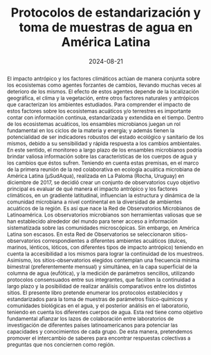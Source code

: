 ---
title: "Protocolos de estandarización y toma de muestras de agua en América Latina"

authors:
- Fermani P.
- Gerea M.
- Graziano M.
- Mateus-Barros E.
- Sabio y García C.
- Sánchez M. L.
- Bernal, C.
- Cassiano de Oliveira, I.
- de Azevedo Garcia, N.
- Espolau, G.
- Schiaffino R.

#author_notes:
- "Compilation"
- "Compilation & Translation"
- "Compilation"
- "Compilation & Translation"
- "Compilation"
- "Compilation"
- "Translation"
- "Translation"
- "Translation"
- "Translation"
- "Compilation"

date: "2024-08-21"
#doi: "https://doi.org/10.5281/zenodo.11066937"

# Schedule page publish date (NOT publication's date).
#publishDate: "2022-01-13"

# Publication type.
# Legend: 0 = Uncategorized; 1 = Conference paper; 2 = Journal article;
# 3 = Preprint / Working Paper; 4 = Report; 5 = Book; 6 = Book section;
# 7 = Thesis; 8 = Patent
publication_types: ["5"]

# Publication name and optional abbreviated publication name.
publication: "Zenodo"
publication_short: ""

abstract: El impacto antrópico y los factores climáticos actúan de manera conjunta sobre los ecosistemas como agentes forzantes de cambios, llevando muchas veces al deterioro de los mismos. El efecto de estos agentes depende de la localización geográfica, el clima y la vegetación, entre otros factores naturales y antrópicos que caracterizan los ambientes estudiados. Para comprender el impacto de estos factores sobre los ecosistemas acuáticos y/o terrestres es importante contar con información continua, estandarizada y extendida en el tiempo. Dentro de los ecosistemas acuáticos, los ensambles microbianos juegan un rol fundamental en los ciclos de la materia y energía; y además tienen la potencialidad de ser indicadores robustos del estado ecológico y sanitario de los mismos, debido a su sensibilidad y rápida respuesta a los cambios ambientales. En este sentido, el monitoreo a largo plazo de los ensambles microbianos podría brindar valiosa información sobre las características de los cuerpos de agua y los cambios que éstos sufren. Teniendo en cuenta estas premisas, en el marco de la primera reunión de la red colaborativa en ecología acuática microbiana de América Latina (µSudAqua), realizada en La Paloma (Rocha, Uruguay) en diciembre de 2017, se decidió crear un conjunto de observatorios cuyo objetivo principal es evaluar de qué manera el impacto antrópico y los factores climáticos, en un gradiente latitudinal, influencian la estructura y dinámica de la comunidad microbiana a nivel continental en la diversidad de ambientes acuáticos de la región. Es así que nace la Red de Observatorios Microbianos de Latinoamérica. Los observatorios microbianos son herramientas valiosas que se han establecido alrededor del mundo para tener acceso a información sistematizada sobre las comunidades microscópicas. Sin embargo, en América Latina son escasos. En esta Red de Observatorios se seleccionaron sitios-observatorios correspondientes a diferentes ambientes acuáticos (dulces, marinos, lénticos, lóticos, con diferentes tipos de impacto antrópico) teniendo en cuenta la accesibilidad a los mismos para lograr la continuidad de los muestreos. Asimismo, los sitios-observatorios elegidos contemplan una frecuencia mínima bimestral (preferentemente mensual) y simultánea, en la capa superficial de la columna de agua (eufótica), y la medición de parámetros sencillos, utilizando protocolos consensuados entre sus integrantes, que faciliten la continuidad a largo plazo y la posibilidad de realizar análisis comparativos entre los distintos sitios. El presente libro pretende enumerar los protocolos establecidos y estandarizados para la toma de muestras de parámetros físico-químicos y comunidades biológicas en el agua, y el posterior análisis en el laboratorio, teniendo en cuenta los diferentes cuerpos de agua.  Esta red tiene como objetivo fundamental afianzar los lazos de colaboración entre laboratorios de investigación de diferentes países latinoamericanos para potenciar las capacidades y conocimientos de cada grupo. De esta manera, pretendemos promover el intercambio de saberes para encontrar respuestas colectivas a preguntas que nos conciernen como región.

# Summary. An optional shortened abstract.


tags:
- Standardized Protocols
- Latin America
- Microbial Observatories

featured: false

# links:
# - name: ""
# url: ""
url_pdf: 'files/Fermani_et_al-2024-Protocolos de estandarización y toma de muestras de agua en América Latina.pdf'
url_code: ''
url_dataset: ''
#url_poster: ''
#url_project: ''
#url_slides: ''
#url_source: ''
#url_video: ''

# Featured image
# To use, add an image named `featured.jpg/png` to your page's folder. 
#image:
#  caption: 'Image credit: [**Unsplash**](https://unsplash.com/photos/jdD8gXaTZsc)'
#  focal_point: ""
#  preview_only: false

# Associated Projects (optional).
#   Associate this publication with one or more of your projects.
#   Simply enter your project's folder or file name without extension.
#   E.g. `internal-project` references `content/project/internal-project/index.md`.
#   Otherwise, set `projects: []`.
projects: []

# Slides (optional).
#   Associate this publication with Markdown slides.
#   Simply enter your slide deck's filename without extension.
#   E.g. `slides: "example"` references `content/slides/example/index.md`.
#   Otherwise, set `slides: ""`.
# slides: example
---